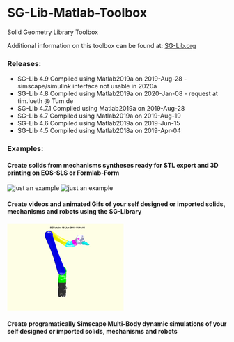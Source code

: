 # SG-Lib-Matlab-Toolbox
Solid Geometry Library Toolbox

Additional information on this toolbox can be found at: [SG-Lib.org](http://www.sg-lib.org)
### Releases:
* SG-Lib 4.9   Compiled using Matlab2019a on 2019-Aug-28 - simscape/simulink interface not usable in 2020a
* SG-Lib 4.8   Compiled using Matlab2019a on 2020-Jan-08 - request at tim.lueth  @ Tum.de
* SG-Lib 4.7.1 Compiled using Matlab2019a on 2019-Aug-28
* SG-Lib 4.7   Compiled using Matlab2019a on 2019-Aug-19
* SG-Lib 4.6   Compiled using Matlab2019a on 2019-Jun-15
* SG-Lib 4.5   Compiled using Matlab2018a on 2019-Apr-04

### Examples:
#### Create solids from mechanisms syntheses ready for STL export and 3D printing on EOS-SLS or Formlab-Form
![just an example](https://www.mw.tum.de/fileadmin/w00btx/mimed/Matlab_Toolboxes/SGPIC/SGPIC_2352.JPG)
![just an example](https://github.com/timlueth/SG-Lib-Tutorials-Pics-Videos/blob/master/2019-04-16%20VIdeo%20Swing%20for%20Gripper%20attached%20object.gif)

#### Create videos and animated Gifs of your self designed or imported solids, mechanisms and robots using the SG-Library
![just an example](https://github.com/timlueth/SG-Lib-Tutorials-Pics-Videos/blob/master/2019-06-16%20Video%20JACO%20static.gif)

#### Create programatically Simscape Multi-Body dynamic simulations of your self designed or imported solids, mechanisms and robots

